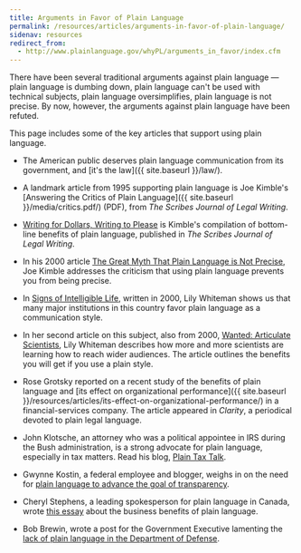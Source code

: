 ```yaml
---
title: Arguments in Favor of Plain Language
permalink: /resources/articles/arguments-in-favor-of-plain-language/
sidenav: resources
redirect_from:
  - http://www.plainlanguage.gov/whyPL/arguments_in_favor/index.cfm
---
```


There have been several traditional arguments against plain language — plain language is dumbing down, plain language can't be used with technical subjects, plain language oversimplifies, plain language is not precise. By now, however, the arguments against plain language have been refuted.

This page includes some of the key articles that support using plain language.

- The American public deserves plain language communication from its government, and [it's the law]({{ site.baseurl }}/law/).

- A landmark article from 1995 supporting plain language is Joe Kimble's [Answering the Critics of Plain Language]({{ site.baseurl }}/media/critics.pdf/) (PDF), from _The Scribes Journal of Legal Writing_.

- [Writing for Dollars, Writing to Please](http://www.editorsoftware.com/Downloads/Kimble_Writing_for_Dollars_plain_English.pdf) is Kimble's compilation of bottom-line benefits of plain language, published in _The Scribes Journal of Legal Writing_.

- In his 2000 article [The Great Myth That Plain Language is Not Precise](https://apps.americanbar.org/buslaw/blt/blt7-kimble.html), Joe Kimble addresses the criticism that using plain language prevents you from being precise.

- In [Signs of Intelligible Life](http://www.sciencemag.org/careers/2000/11/signs-intelligible-life), written in 2000, Lily Whiteman shows us that many major institutions in this country favor plain language as a communication style.

- In her second article on this subject, also from 2000, [Wanted: Articulate Scientists](http://www.sciencemag.org/careers/2000/11/wanted-articulate-scientists), Lily Whiteman describes how more and more scientists are learning how to reach wider audiences. The article outlines the benefits you will get if you use a plain style.

- Rose Grotsky reported on a recent study of the benefits of plain language and [its effect on organizational performance]({{ site.baseurl }}/resources/articles/its-effect-on-organizational-performance/) in a financial-services company. The article appeared in _Clarity_, a periodical devoted to plain legal language.

- John Klotsche, an attorney who was a political appointee in IRS during the Bush administration, is a strong advocate for plain language, especially in tax matters. Read his blog, [Plain Tax Talk](http://www.plaintaxtalk.org/).

- Gwynne Kostin, a federal employee and blogger, weighs in on the need for [plain language to advance the goal of transparency](http://www.ondotgov.com/2009/02/transparency-requires-plain-language.html).

- Cheryl Stephens, a leading spokesperson for plain language in Canada, wrote [this essay](https://web.archive.org/web/20100713115200/http://plainlanguagenetwork.org/stephens/bzneeds.html) about the business benefits of plain language.

- Bob Brewin, wrote a post for the Government Executive lamenting the [lack of plain language in the Department of Defense](http://www.nextgov.com/defense/whats-brewin/2009/03/so-a-what/51222/).

